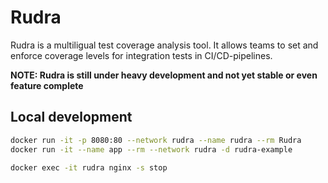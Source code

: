 # Rudra
Rudra is a multiligual test coverage analysis tool.
It allows teams to set and enforce coverage levels for integration tests in CI/CD-pipelines.

**NOTE: Rudra is still under heavy development and not yet stable or even feature complete**

## Local development
```bash
docker run -it -p 8080:80 --network rudra --name rudra --rm Rudra
docker run -it --name app --rm --network rudra -d rudra-example

docker exec -it rudra nginx -s stop
```
